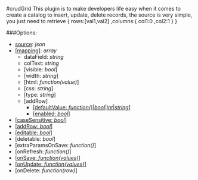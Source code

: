 #crudGrid
This plugin is to make developers life easy when it comes to create a catalog to insert, update, delete records, the source is very simple, you just need to retrieve 
{
  rows:[val1,val2]
  ,columns:{
            col1:0
            ,col2:1
            }
  }



###Options:

- [source](https://jsfiddle.net/fabyyiola/mfjq6dce/4/): *json*
- [[mapping]](https://jsfiddle.net/fabyyiola/tvcLh3an/10/): *array*
  - dataField: *string*
  - colText: *string*
  - [visible: *bool*]
  - [width: *string*]
  - [html: *function(value)*]
  - [css: *string*]
  - [type: *string*]
  -  [addRow]
     - [[defaultValue: *function()*|*bool*|*int*|*string*]](https://jsfiddle.net/fabyyiola/a0v85668/1/)
     - [[enabled: *bool*]](https://jsfiddle.net/fabyyiola/dLvho5th/1/)
- [[caseSensitive: *bool*]](https://jsfiddle.net/fabyyiola/dLvho5th/1/)
- [[addRow: *bool*]](https://jsfiddle.net/fabyyiola/a0v85668/1/)
- [[editable: *bool*]](https://jsfiddle.net/fabyyiola/7xya66ee/)
- [deletable: *bool*]
- [extraParamsOnSave: *function()*]
- [onRefresh: *function()*]
- [[onSave: *function(values)*]](https://jsfiddle.net/fabyyiola/a0v85668/1/)
- [[onUpdate: *function(values)*]](https://jsfiddle.net/fabyyiola/7xya66ee/)
- [onDelete: *function(row)*]
  
